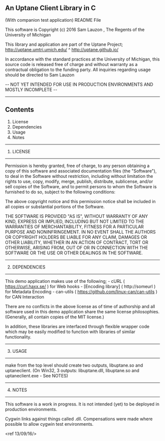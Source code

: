 
 ## An Uptane Client Library in C ##
  (With companion test application) 
 README File
  
This software is Copyright (c) 2016 Sam Lauzon <slauzon at umich.edu>, The Regents of the University of Michigan
 
 This library and application are part of the Uptane Project;
 http://uptane.umtri.umich.edu/ ^ http://uptane.github.io/ 
 
 In accordance with the standard practices at the University of Michigan, this source code is released free of charge and without warranty as a contractual obligation to the funding party. All inquiries regarding usage should be directed to Sam Lauzon <slauzon at umich.edu>  
  
 -- NOT YET INTENDED FOR USE IN PRODUCTION ENVIRONMENTS AND MOSTLY INCOMPLETE -- 
 
 ----------
  Contents 
 ----------
  1. License
  2. Dependencies 
  3. Usage
  4. Notes 
  
  
  
 -------
 1. LICENSE 
 -------
 
Permission is hereby granted, free of charge, to any person obtaining a copy of this software and associated documentation files (the "Software"), to deal in the Software without restriction, including without limitation the rights to use, copy, modify, merge, publish, distribute, sublicense, and/or sell copies of the Software, and to permit persons to whom the Software is furnished to do so, subject to the following conditions:

The above copyright notice and this permission notice shall be included in all copies or substantial portions of the Software.

THE SOFTWARE IS PROVIDED "AS IS", WITHOUT WARRANTY OF ANY KIND, EXPRESS OR IMPLIED, INCLUDING BUT NOT LIMITED TO THE WARRANTIES OF MERCHANTABILITY, FITNESS FOR A PARTICULAR PURPOSE AND NONINFRINGEMENT. IN NO EVENT SHALL THE AUTHORS OR COPYRIGHT HOLDERS BE LIABLE FOR ANY CLAIM, DAMAGES OR OTHER LIABILITY, WHETHER IN AN ACTION OF CONTRACT, TORT OR OTHERWISE, ARISING FROM, OUT OF OR IN CONNECTION WITH THE SOFTWARE OR THE USE OR OTHER DEALINGS IN THE SOFTWARE.

 --------
 2. DEPENDENCIES 
 --------
 
  This demo application makes use of the following; 
    - cURL ( https://curl.haxx.se/ ) for Web hooks 
    - [Encoding library] ( http://someurl ) for Metadata Encoding
    - can-utils ( https://github.com/linux-can/can-utils ) for CAN Interaction
    
   There are no conflicts in the above license as of time of authorship and all software used in this demo application share the same license philosophies. (Generally, all contain copies of the MIT license.) 
  
   In addition, these libraries are interfaced through flexible wrapper code which may be easily modified to function with libraries of similar functionality. 
   
 --------
 3. USAGE 
 --------

 make from the top level should create two outputs, libuptane.so and uptaneclient. 
   (On Win32, 3 outputs: libuptane.dll, libuptane.so and uptaneclient.exe - See NOTES)
   
 -----
 4. NOTES
 -----
   This software is a work in progress. It is not intended (yet) to be deployed in production environments. 
   
  Cygwin links against things called .dll. Compensations were made where possible to allow cygwin test environments.
  
  
  <ref 13/09/16/>
 
 
 
 

